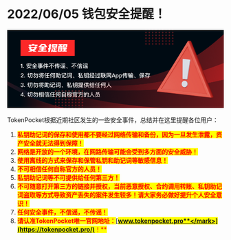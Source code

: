 # 2022/06/05 钱包安全提醒！

![](../../.gitbook/assets/安全提醒.png)

TokenPocket根据近期社区发生的一些安全事件，总结并在这里提醒各位用户：

1. <mark style="color:red;">**私钥助记词的保存和使用都不要经过网络传输和备份，因为一旦发生泄露，资产安全就无法得到保障！**</mark>
2. <mark style="color:red;">**网络是开放的一个环境，在网路传输可能会受到多方面的安全威胁！**</mark>
3. <mark style="color:red;">**使用离线的方式来保存和保管私钥和助记词等敏感信息！**</mark>
4. <mark style="color:red;">**不可相信任何自称官方的人员！**</mark>
5. <mark style="color:red;">**私钥助记词等不可提供给任何第三方！**</mark>
6. <mark style="color:red;">**不可随意打开第三方的链接并授权，当前恶意授权、合约调用转账、私钥助记词盗取等方式导致资产丢失的案件发生较多！请大家务必做好提升个人安全意识！**</mark>
7. <mark style="color:red;">**任何安全事件，不信谣，不传谣！**</mark>
8. <mark style="color:red;">**请认准TokenPocket唯一官网地址：**</mark>[<mark style="color:red;">**www.tokenpocket.pro**</mark>](https://tokenpocket.pro/)<mark style="color:red;">**！**</mark>


